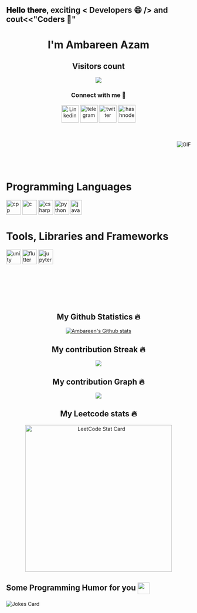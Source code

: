 <h2> 𝐇𝐞𝐥𝐥𝐨 𝐭𝐡𝐞𝐫𝐞, exciting < Developers 😄 /> and cout<<"Coders 🥰"
  <h1 align="center"> I'm Ambareen Azam</h1>

<p align="center"> 
  <h2 align="center">Visitors count</h2>
</p>

<p align = "center">
  <img src="https://profile-counter.glitch.me/Ambareen09/count.svg" />
</p>

<h3 align="center">Connect with me 🤝</h3>
<body>
    <div class="img1">
<p align='center'>
<a href="https://www.linkedin.com/in/ambareen-azam/" target="_blank"><img src="https://icons.iconarchive.com/icons/alecive/flatwoken/64/Apps-Linkedin-icon.png" width="47" alt="Linkedin"></a>          <a href="https://t.me/Delilahx0x0" target="_blank"><img src="https://icons.iconarchive.com/icons/alecive/flatwoken/64/Apps-Telegram-icon.png" alt="telegram" width=48></a>         <a href="https://twitter.com/AzamAmbareen" target="_blank"><img src="https://icons.iconarchive.com/icons/alecive/flatwoken/64/Apps-Twitter-icon.png" alt="twitter" width=48></a>         <a href="https://instagram.com/ambareen_azam?utm_medium=copy_link" target="_blank"><img src="https://icons.iconarchive.com/icons/alecive/flatwoken/64/Apps-Instagram-icon.png" alt="hashnode" width=48></a>
<p/> <br> <br>
 <img align="right" alt="GIF" src="https://media.giphy.com/media/USV0ym3bVWQJJmNu3N/giphy.gif" /> <br> <br> <br>
    
<br>
<h1>Programming Languages</h1>
<p align="left">
  <img src="https://raw.githubusercontent.com/isocpp/logos/master/cpp_logo.png" alt="cpp" width="40" height="40"/>
  <img src="https://img.icons8.com/color/452/c-programming.png" alt="c" width="40" height="40"/>
  <img src="https://img.icons8.com/color/480/c-sharp-logo-2.png" alt="csharp" width="40" height="40"/>
  <img src="https://www.vectorlogo.zone/logos/python/python-icon.svg" alt="python" width="40" height="40"/>
  <img src="https://www.vectorlogo.zone/logos/java/java-vertical.svg" alt="java" width="30" height="40"/>
</p>
<h1>Tools, Libraries and Frameworks</h1>
<p align="left">
  <img src="https://www.vectorlogo.zone/logos/unity3d/unity3d-icon.svg" alt="unity" width="40" height="40"/>
  <img src="https://www.vectorlogo.zone/logos/reactjs/reactjs-icon.svg" alt="flutter" width="40" height="40"/>
  <img src="https://www.vectorlogo.zone/logos/jupyter/jupyter-icon.svg" alt="jupyter" width="40" height="40"/>
</p>
      <br> <br> <br> <br> <br> <h2 align="center">My Github Statistics 🔥</h2>   
<p align="center">
<a href="https://github.com/Ambareen09">
<img align="center" alt="Ambareen's Github stats"
src="https://github-readme-stats-xi-rosy-19.vercel.app/api?username=Ambareen09&show_icons=true&hide_border=true&count_private=true&bg_color=0,Ef4050,Cf6561&title_color=000000&text_color=000000&icon_color=000000"/>
</a>

<h2 align="center">My contribution Streak 🔥</h2>
<p align="center">
  <a href="https://github.com/Iamtripathisatyam/github-readme-streak-stats">
    <img src="https://github-readme-streak-stats.herokuapp.com/?user=Ambareen09&theme=dark&hide_border=true&background=0D1117&stroke=0000"/>
  </a>
 </p>  
 <h2 align="center">My contribution Graph 🔥</h2>
<p align="center">
  <a href="https://github.com/Ambareen09">
    <img src="https://activity-graph.herokuapp.com/graph?username=Ambareen09&theme=xcode"/>
  </a>
 </p>
 <h2 align="center">My Leetcode stats 🔥</h2>
<p align="center">
  <a href="https://github.com/KnlnKS/leetcode-stats">
  <img alt="LeetCode Stat Card" src="https://apu5rh8gxk.execute-api.us-east-1.amazonaws.com/default/leetcode-stats?username=d3l1l4h" width="400"/>
</a>
 </p>
      
<h2> Some Programming Humor for you <img align ='center' src='https://media2.giphy.com/media/UQDSBzfyiBKvgFcSTw/giphy.gif?cid=ecf05e47p3cd513axbek3f56ti3jzizq8hincw20jauyyfyw&rid=giphy.gif' width = '32px'></h2>

![Jokes Card](https://readme-jokes.vercel.app/api?theme=radical)
